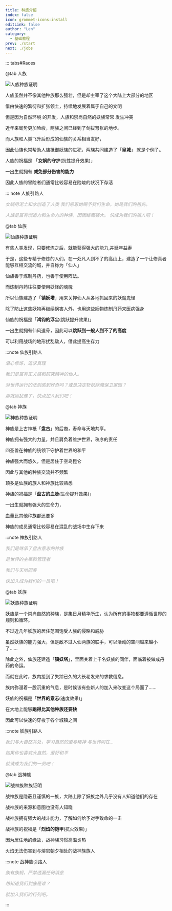 ```yaml
---
title: 种族介绍
index: false
icon: grommet-icons:install
editLink: false
author: "Len"
category:
  - 基础教程
prev: ./start
next: ./jobs
---
```

::: tabs#Races

@tab 人族

![人族种族证明](https://s2.loli.net/2023/06/23/Dprwtn938VxLKFQ.png)

人族虽然并不像其他种族那么强壮，但是却主宰了这个大陆上大部分的地区

借由快速的繁衍和扩张领土，持续地发展着属于自己的文明

但是因为自然环境 的开发，人族和崇尚自然的妖族常常 发生冲突

近年来局势更加险峻，两族之间已经到了剑拔弩张的地步。

而人族和人类飞升后形成的仙族的关系相当友好，

因此仙族也常帮助人族抵御妖族的进犯，两族共同建造了「**皇城**」 就是个例子。

人族的祝福是 「**女娲的守护**(抗性提升效果)」

一出生就拥有 **减免部分伤害的能力**

因此人族的冒险者们通常比较容易在险峻的状况下存活

::: note 人族引路人

<span style="color: #AAAAAA;"><span style="font-style: italic;">女娲用泥土和水创造了人类
</span></span><span style="color: #AAAAAA;"><span style="font-style: italic;">我们感恩她赐予我们生命，她是我们的祖先。
</span></span>

<span style="color: #AAAAAA;"><span style="font-style: italic;">人族是富有创造力和生命力的种族，因团结而强大。
</span></span><span style="color: #AAAAAA;"><span style="font-style: italic;">快成为我们的族人吧！</span></span>





@tab 仙族

![仙族种族证明](https://s2.loli.net/2023/06/23/VL2zvoPbJhmcpeK.png)

有些人类发现，只要修炼之后，就能获得强大的能力,并延年益寿

于是，这些专精于修炼的人们，在一处凡人到不了的高山上，建造了一个让修真者能够互相交流的城，并自称为「仙人」

仙族善于炼制丹药，也善于使用阵法。

而炼制丹药往往要使用妖怪的魂魄

所以仙族建造了「**镇妖塔**」用来关押仙人从各地抓回来的妖魔鬼怪

除了防止这些妖物再继续祸害人外，也用这些妖物炼制丹药来医病强身

仙族的祝福是「**鸿钧的浮尘**(跳跃提升效果)」

一出生就拥有仙风道骨，因此可以**跳跃到一般人到不了的高度**

可以利用战场的地形扰乱敌人，借此提高生存力

:::note 仙族引路人

*<span style="color: #AAAAAA;">潜心修炼，追求真理
</span>*

*<span style="color: #AAAAAA;">我们是富有正义感和研究精神的仙人。</span>*

*<span style="color: #AAAAAA;">对世界运行的法则感到好奇吗？或是决定斩妖除魔保卫家园？</span>*

*<span style="color: #AAAAAA;">那就别犹豫了，快点加入我们吧！</span>*

@tab 神族

![神族种族证明](https://s2.loli.net/2023/06/23/Q3DJ4qogTfUFud1.png)

神族是上古神衹「**盘古**」的后裔，寿命与天地共享。

神族拥有强大的力量，并且肩负着维护世界，秩序的责任

四圣兽在神族的统领下守护着世界的和平

神族强大而悠久，但是居住于空岛昆仑

因此与其他的种族交流并不频繁

顶多是仙族的族人和神族比较熟悉


神族的祝福是「**盘古的血脉**(生命提升效果)」

一出生就拥有强大的生命力，

血量比其他种族都还要多

神族的成员通常比较容易在混乱的战场中生存下来

:::note 神族引路人

<span style="color: #AAAAAA;"><span style="font-style: italic;">我们是继承了盘古意志的种族
</span></span>

<span style="color: #AAAAAA;"><span style="font-style: italic;">是世界的主宰和管理者
</span></span>

<span style="color: #AAAAAA;"><span style="font-style: italic;">我们与天地同寿
</span></span>

<span style="color: #AAAAAA;"><span style="font-style: italic;">快加入成为我们的一员吧！</span></span>

@tab 妖族

![妖族种族证明](https://s2.loli.net/2023/06/23/MiWUdm5QALhtoKF.png)

妖族是一个崇尚自然的种族，是集日月精华所生，认为所有的事物都要遵循世界的规则和循环。

不过近几年妖族的居住范围饱受人族的侵略和威胁

虽然妖族的能力强大，但是敌不过人仙两族的联手，可以活动的空间越来越小了……

除此之外，仙族还建造「**镇妖塔**」，里面关着上千名妖族的同伴，面临着被做成丹药的命运。

而就在此时，族内接到了失踪已久的大长老发来的求救信息。

族内弥漫着一股沉重的气息，是时候该有些新人的加入来改变这个局面了……

妖族的祝福是「**世界的意志**(速度效果)」

在大地上能够**跑得比其他种族还要快**

因此可以快速的穿梭于各个城镇之间

:::note 妖族引路人

<span style="color: #AAAAAA;"><span style="font-style: italic;">我们与大自然共处，学习自然的道与精神
</span></span><span style="color: #AAAAAA;"><span style="font-style: italic;">与世界同在…
</span></span>

<span style="color: #AAAAAA;"><span style="font-style: italic;">如果你也喜欢大自然，爱好和平
</span></span>

<span style="color: #AAAAAA;"><span style="font-style: italic;">就请成为我们的一员吧！</span></span>



@tab 战神族

![战神族种族证明](https://s2.loli.net/2023/06/23/FcImrG7zEYq8sZb.png)

战神族是隐蔽且谨慎的一族，大陆上除了妖族之外几乎没有人知道他们的存在

战神族的来源和意图也没有人知晓

战神族拥有强大的战斗能力，了解如何给予对手致命的一击



战神族的祝福是「**烈焰的铠甲**(抗火效果)」

因为居住地的缘故，战神族习惯高温炎热

火焰无法伤害到与熔岩朝夕相处的战神族族人

:::note 战神族引路人

<span style="color: #AAAAAA;"><span style="font-style: italic;">族有族规，严禁透漏任何消息
</span></span>

<span style="color: #AAAAAA;"><span style="font-style: italic;">想知道我们到底是谁？
</span></span>

<span style="color: #AAAAAA;"><span style="font-style: italic;">就加入我们的行列吧。</span></span>

:::




